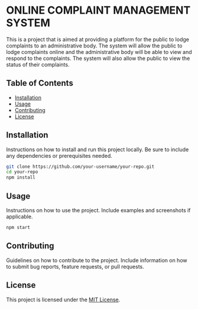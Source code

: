 # ONLINE COMPLAINT MANAGEMENT SYSTEM

This is a project that is aimed at providing a platform for the public to lodge complaints to an administrative body. The system will allow the public to lodge complaints online and the administrative body will be able to view and respond to the complaints. The system will also allow the public to view the status of their complaints.

## Table of Contents

- [Installation](#installation)
- [Usage](#usage)
- [Contributing](#contributing)
- [License](#license)

## Installation

Instructions on how to install and run this project locally. Be sure to include any dependencies or prerequisites needed.

```bash
git clone https://github.com/your-username/your-repo.git
cd your-repo
npm install
```

## Usage

Instructions on how to use the project. Include examples and screenshots if applicable.

```bash
npm start
```

## Contributing

Guidelines on how to contribute to the project. Include information on how to submit bug reports, feature requests, or pull requests.

## License

This project is licensed under the [MIT License](https://opensource.org/licenses/MIT).
